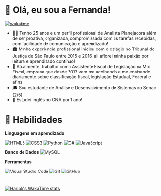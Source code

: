# 👋 Olá, eu sou a Fernanda!

[![wakatime](https://wakatime.com/badge/user/fa90e206-ed93-4bd7-82b9-b9e2d587a6dd.svg)](https://wakatime.com/@fa90e206-ed93-4bd7-82b9-b9e2d587a6dd)
- 👩🏼 Tenho 25 anos e um perfil profissional de Analista Planejadora além de ser proativa, organizada, compromissada com as tarefas recebidas, com facilidade de comunicação e aprendizado!
- 🏙 Minha experiência profissional iniciou com o estágio no Tribunal de Justiça de São Paulo entre 2015 e 2016, ali aflorei minha paixão por leitura e aprendizado contínuo!
- 💼 Atualmente, trabalho como Assistente Fiscal de Legislação na Mix Fiscal, empresa que desde 2017 vem me acolhendo e me ensinando diariamente sobre classificação fiscal, legislação Estadual, Federal e afins.
- 🎓 Sou estudante de Análise e Desenvolvimento de Sistemas no Senac (2/5)
- 💬 Estudei inglês no CNA por 1 ano!

# 🚀 Habilidades
**Linguagens em aprendizado**

![HTML5](https://img.shields.io/badge/html5-%23E34F26.svg?style=for-the-badge&logo=html5&logoColor=white)
![CSS3](https://img.shields.io/badge/css3-%231572B6.svg?style=for-the-badge&logo=css3&logoColor=white)
![Python](https://img.shields.io/badge/python-3670A0?style=for-the-badge&logo=python&logoColor=ffdd54)
![C#](https://img.shields.io/badge/c%23-%23239120.svg?style=for-the-badge&logo=c-sharp&logoColor=white)
![JavaScript](https://img.shields.io/badge/javascript-%23323330.svg?style=for-the-badge&logo=javascript&logoColor=%23F7DF1E)

**Banco de Dados**
![MySQL](https://img.shields.io/badge/mysql-%2300f.svg?style=for-the-badge&logo=mysql&logoColor=white)

**Ferramentas**

![Visual Studio Code](https://img.shields.io/badge/Visual%20Studio%20Code-0078d7.svg?style=for-the-badge&logo=visual-studio-code&logoColor=white)
![Git](https://img.shields.io/badge/git-%23F05033.svg?style=for-the-badge&logo=git&logoColor=white)
![GitHub](https://img.shields.io/badge/github-%23121011.svg?style=for-the-badge&logo=github&logoColor=white)

#                   
[![Harlok's WakaTime stats](https://github-readme-stats.vercel.app/api/wakatime?username=FernandaAro&theme=midnight-purple&hide)](https://github.com/anuraghazra/github-readme-stats)     
<!-- ![](https://github-readme-stats-wheat-two-53.vercel.app/api/top-langs/?username=FernandaAro&theme=midnight-purple&hide_border=false&include_all_commits=false&count_private=false&layout=compact) -->
